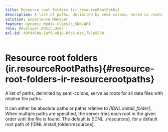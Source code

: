 ```yaml
---
title: Resource root folders (ir.resourceRootPaths)
description: A list of paths, delimited by semi-colons, serve as roots for all data files with relative file paths.
solution: Experience Manager
feature: Dynamic Media Classic,SDK/API
role: Developer,Admin,User
exl-id: 49fd45da-1af9-4016-8fc6-6ec17b7e553b
---
```

# Resource root folders (ir.resourceRootPaths){#resource-root-folders-ir-resourcerootpaths}

A list of paths, delimited by semi-colons, serve as roots for all data files with relative file paths.

It can either be absolute paths or paths relative to *[!DNL install_folder]*. When multiple paths are specified, the server tries each root in the given order until the file is found. The default is [!DNL ./resources], for a default root path of [!DNL install_folder/resources].
